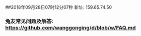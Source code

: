 ##2018年09月28日07时12分07秒 新址: 159.65.74.50
### 兔友常见问题及解答: https://github.com/wanggonging/d/blob/w/FAQ.md
